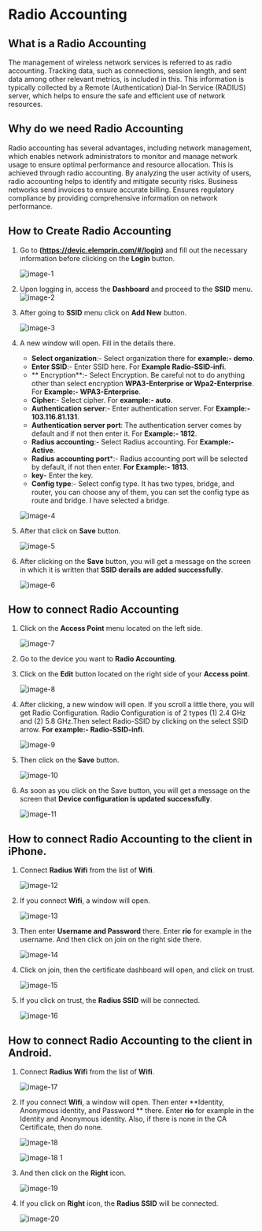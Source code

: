 # Radio Accounting


## What is a Radio Accounting
The management of wireless network services is referred to as radio accounting. Tracking data, such as connections, session length, and sent data among other relevant metrics, is included in this. This information is typically collected by a Remote (Authentication) Dial-In Service (RADIUS) server, which helps to ensure the safe and efficient use of network resources.      
## Why do we need Radio Accounting
Radio accounting has several advantages, including network management, which enables network administrators to monitor and manage network usage to ensure optimal performance and resource allocation. This is achieved through radio accounting. By analyzing the user activity of users, radio accounting helps to identify and mitigate security risks. Business networks send invoices to ensure accurate billing. Ensures regulatory compliance by providing comprehensive information on network performance.

## How to Create Radio Accounting
1. Go to **(https://devic.elemprin.com/#/login)** and fill out the necessary information before clicking on the **Login** button.                   
   
     ![image-1](https://github.com/Nancypatel1103/ComplianceClient/assets/153616269/ed7a3a34-fa0a-49f7-9340-ef333bb43573)

2. Upon logging in, access the **Dashboard** and proceed to the **SSID** menu.
    ![image-2](https://github.com/Nancypatel1103/ComplianceClient/assets/153616269/b60077ba-b5d1-499a-bc90-592224d9a1c4)

3. After going to **SSID** menu click on **Add New** button.

    ![image-3](https://github.com/Nancypatel1103/ComplianceClient/assets/153616269/d7211b09-5380-4b94-ae41-795e7f7ab4a5)

4. A new window will open. Fill in the details there.
   - **Select organization**:- Select organization there for **example:- demo**.
   - **Enter SSID**:- Enter SSID here. For **Example Radio-SSID-infi**.
   - ** Encryption**:- Select Encryption. Be careful not to do anything other than select encryption **WPA3-Enterprise or Wpa2-Enterprise**. For **Example:- WPA3-Enterprise**.
   - **Cipher**:- Select cipher. For **example:- auto**.
   - **Authentication server**:- Enter authentication server. For **Example:- 103.116.81.131**.
   - **Authentication server port**: The authentication server comes by default and if not then enter it. For **Example:- 1812**.
   - **Radius accounting**:- Select Radius accounting. For **Example:-Active**.
   - **Radius accounting port***:- Radius accounting port will be selected by default, if not then enter. **For Example:- 1813**.
   - **key**- Enter the key.
   - **Config type**:- Select config type. It has two types, bridge, and router, you can choose any of them, you can set the config type as route and bridge. I have selected a bridge.

   ![image-4](https://github.com/Nancypatel1103/ComplianceClient/assets/153616269/6d1cf1ae-60a7-4086-88ce-3c9e969786cf)

5. After that click on **Save** button.

    ![image-5](https://github.com/Nancypatel1103/ComplianceClient/assets/153616269/30f228df-bbc9-4694-a568-584cdde18ba3)

6. After clicking on the **Save** button, you will get a message on the screen in which it is written that **SSID derails are added successfully**.

   ![image-6](https://github.com/Nancypatel1103/ComplianceClient/assets/153616269/bf2d4bdb-2a3b-4194-a69f-56fb114da9c5)

## How to connect Radio Accounting

1. Click on the **Access Point** menu located on the left side.

    ![image-7](https://github.com/Nancypatel1103/ComplianceClient/assets/153616269/6eb51d29-58b8-4a2c-9d07-ff2dd6ef6a4d)

2. Go to the device you want to **Radio Accounting**.
3. Click on the **Edit** button located on the right side of your **Access point**.

     ![image-8](https://github.com/Nancypatel1103/ComplianceClient/assets/153616269/08675926-9115-4666-8b92-956c528f8f95)

4. After clicking, a new window will open. If you scroll a little there, you will get Radio Configuration. Radio Configuration is of 2 types (1) 2.4 GHz and (2) 5.8 GHz.Then select Radio-SSID by clicking on the select SSID arrow. **For example:- Radio-SSID-infi**.

   ![image-9](https://github.com/Nancypatel1103/ComplianceClient/assets/153616269/18bea861-63b9-40ac-b63d-cc4aae9b4008)

5. Then click on the **Save** button.

    ![image-10](https://github.com/Nancypatel1103/ComplianceClient/assets/153616269/07e3e28f-4882-4fca-abed-d30f76344609)

6. As soon as you click on the Save button, you will get a message on the screen that **Device configuration is updated successfully**.

   ![image-11](https://github.com/Nancypatel1103/ComplianceClient/assets/153616269/fddc4fca-e781-41e4-b328-f5b8da04c7f1)


## How to connect Radio Accounting to the client in iPhone. 

1. Connect **Radius Wifi** from the list of **Wifi**.

   ![image-12](https://github.com/Nancypatel1103/ComplianceClient/assets/153616269/bce7eccf-7e49-46f3-91ce-848b3c807127)

2. If you connect **Wifi**, a window will open.

   ![image-13](https://github.com/Nancypatel1103/ComplianceClient/assets/153616269/a0a898a3-06f0-4eff-b28a-1618a2790686)


3. Then enter **Username and Password** there. Enter **rio** for example in the username. And then click on join on the right side there.

    ![image-14](https://github.com/Nancypatel1103/ComplianceClient/assets/153616269/aaffb202-715a-4c9d-baad-9c9fb97f6c87)

4. Click on join, then the certificate dashboard will open, and click on trust.

    ![image-15](https://github.com/Nancypatel1103/ComplianceClient/assets/153616269/f2ae1045-7057-497b-9fec-f7ebccff8a32)

5. If you click on trust, the **Radius SSID** will be connected.

   ![image-16](https://github.com/Nancypatel1103/ComplianceClient/assets/153616269/dfc935a0-e0a3-4f19-a859-5e0472eb76a2)


## How to connect Radio Accounting to the client in Android. 

1. Connect **Radius Wifi** from the list of **Wifi**.
   
    ![image-17](https://github.com/Nancypatel1103/ComplianceClient/assets/153616269/884b4489-28b4-4620-8c97-9d8d0d6b21f1)

2. If you connect **Wifi**, a window will open. Then enter **Identity, Anonymous identity, and Password  ** there. Enter **rio** for example in the Identity and Anonymous identity. Also, if there is none in the CA Certificate, then do none.
   
   ![image-18](https://github.com/Nancypatel1103/ComplianceClient/assets/153616269/ee105ce3-9e19-4048-bff8-7123fb1d61f0)

   ![image-18 1](https://github.com/Nancypatel1103/ComplianceClient/assets/153616269/769218de-50a7-4fdc-bb23-72b15e302439)


3. And then click on the **Right** icon.

     ![image-19](https://github.com/Nancypatel1103/ComplianceClient/assets/153616269/99c11bcd-d704-4fb0-86b0-d46be6a7323a)

4. If you click on **Right** icon, the **Radius SSID** will be connected.

   ![image-20](https://github.com/Nancypatel1103/ComplianceClient/assets/153616269/29424435-e048-41c2-a253-76c164b1f6dd)



